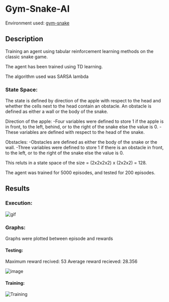 # Gym-Snake-AI

Environment used: [gym-snake](https://github.com/grantsrb/Gym-Snake)

## Description

Training an agent using tabular reinforcement learning methods on the classic snake game.

The agent has been trained using TD learning.

The algorithm used was SARSA lambda

### State Space:

The state is defined by direction of the apple with respect to the head and whether the cells next to the head contain an obstacle. An obstacle is defined as either a wall or the body of the snake.

Direction of the apple:
 -Four variables were defined to store 1 if the apple is in front, to the left, behind, or to the right of the snake else the value is 0.
 -These variables are defined with respect to the head of the snake.
 
Obstacles:
 -Obstacles are defined as either the body of the snake or the wall.
 -Three variables were defined to store 1 if there is an obstacle in front, to the left, or to the right of the snake else the value is 0.

This reluts in a state space of the size = (2x2x2x2) x (2x2x2) = 128.
 
The agent was trained for 5000 episodes, and tested for 200 episodes.

## Results

### Execution:
![gif](https://user-images.githubusercontent.com/88096518/136910303-fba4dc52-c58b-4003-aaa9-f5df3a1e873c.gif)

### Graphs:
Graphs were plotted between episode and rewards

#### Testing:
Maximum reward recived: 53
Average reward recieved: 28.356

![image](https://user-images.githubusercontent.com/88096518/136699180-639b4a14-1cd3-4cfd-a1b3-0e10c1b7c6ea.png)

#### Training:
![Training](https://user-images.githubusercontent.com/88096518/137182678-7ba98b22-73cc-4555-88d4-47e89dcdaa9b.png)

